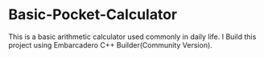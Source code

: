 # Basic-Pocket-Calculator
This is a basic arithmetic calculator used commonly in daily life.
I Build this project using Embarcadero C++ Builder(Community Version). 
